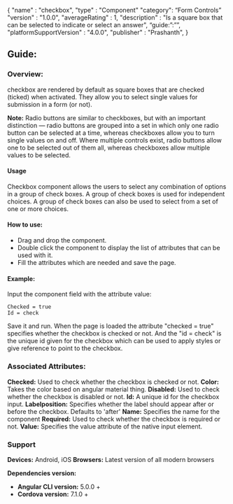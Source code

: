 {
"name" : "checkbox",
"type" : "Component"
"category": “Form Controls”
"version" : "1.0.0",
"averageRating" : 1,
"description" : "Is a square box that can be selected to indicate or select an answer",
“guide:”:””,
"platformSupportVersion" : "4.0.0",
"publisher" : "Prashanth",
}

## Guide: 
### Overview: 
checkbox are rendered by default as square boxes that are checked (ticked) when activated. They allow you to select single values for submission in a form (or not).

**Note:** Radio buttons are similar to checkboxes, but with an important distinction — radio buttons are grouped into a set in which only one radio button can be selected at a time, whereas checkboxes allow you to turn single values on and off. Where multiple controls exist, radio buttons allow one to be selected out of them all, whereas checkboxes allow multiple values to be selected.

#### Usage
Checkbox component allows the users to select any combination of options in a group of check boxes. A group of check boxes is used for independent choices. A group of check boxes can also be used to select from a set of one or more choices.

#### How to use:   
- Drag and drop the component. 
- Double click the component to display the list of attributes that can be used with it.
- Fill the attributes which are needed and save the page.

#### Example: 
Input the component field with the attribute value:
``` 
Checked = true
Id = check
```
Save it and run.
When the page is loaded the attribute "checked = true" specifies whether the checkbox is checked or not. And the "id = check" is the unique id given for the checkbox which can be used to apply styles or give reference to point to the checkbox.
### Associated Attributes:
**Checked:** Used to check whether the checkbox is checked or not.
**Color:** Takes the color based on angular material thing.
**Disabled:** Used to check whether the checkbox is disabled or not.
**Id:** A unique id for the checkbox input.
**Labelposition:** Specifies whether the label should appear after or before the checkbox. Defaults to 'after'
**Name:** Specifies the name for the component
**Required:** Used to check whether the checkbox is required or not.
**Value:** Specifies the value attribute of the native input element.

### Support 
**Devices:** Android, iOS
**Browsers:** Latest version of all modern browsers

**Dependencies version:**
- **Angular CLI version:** 5.0.0 + 
- **Cordova version:** 7.1.0 +

